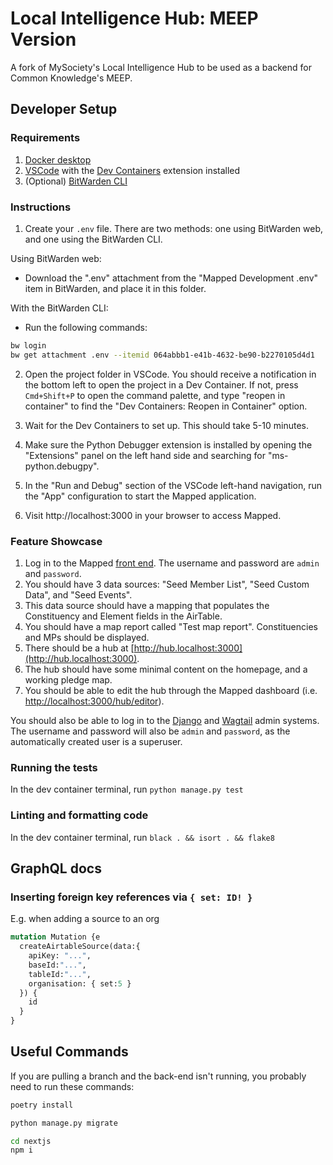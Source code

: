 # Local Intelligence Hub: MEEP Version

A fork of MySociety's Local Intelligence Hub to be used as a backend for Common Knowledge's MEEP.

## Developer Setup

### Requirements

1. [Docker desktop](https://www.docker.com/products/docker-desktop/)
2. [VSCode](https://code.visualstudio.com/) with the [Dev Containers](https://marketplace.visualstudio.com/items?itemName=ms-vscode-remote.remote-containers) extension installed
3. (Optional) [BitWarden CLI](https://bitwarden.com/help/cli/)

### Instructions

1. Create your `.env` file. There are two methods: one using BitWarden web, and one using the BitWarden CLI.

Using BitWarden web:
- Download the ".env" attachment from the "Mapped Development .env" item in BitWarden, and place it in this folder.

With the BitWarden CLI:
- Run the following commands:

```bash
bw login
bw get attachment .env --itemid 064abbb1-e41b-4632-be90-b2270105d4d1
```

2. Open the project folder in VSCode. You should receive a notification in the bottom left to open the project in
   a Dev Container. If not, press `Cmd+Shift+P` to open the command palette, and type "reopen in container" to find
   the "Dev Containers: Reopen in Container" option.

3. Wait for the Dev Containers to set up. This should take 5-10 minutes.

4. Make sure the Python Debugger extension is installed by opening the "Extensions" panel on the left hand side and
   searching for "ms-python.debugpy".

5. In the "Run and Debug" section of the VSCode left-hand navigation, run the "App" configuration to start the Mapped
   application.

6. Visit http://localhost:3000 in your browser to access Mapped.

### Feature Showcase

1. Log in to the Mapped [front end](http://localhost:3000/login). The username and password are `admin` and `password`.
2. You should have 3 data sources: "Seed Member List", "Seed Custom Data", and "Seed Events".
3. This data source should have a mapping that populates the Constituency and Element fields in the AirTable.
4. You should have a map report called "Test map report". Constituencies and MPs should be displayed.
5. There should be a hub at [http://hub.localhost:3000](http://hub.localhost:3000).
6. The hub should have some minimal content on the homepage, and a working pledge map.
7. You should be able to edit the hub through the Mapped dashboard (i.e. [http://localhost:3000/hub/editor](http://localhost:3000/hub/editor)).

You should also be able to log in to the [Django](http://127.0.0.1:8000/admin) and [Wagtail](http://127.0.0.1:8000/cms) admin systems. The
username and password will also be `admin` and `password`, as the automatically created user is a superuser.

### Running the tests

In the dev container terminal, run `python manage.py test`

### Linting and formatting code

In the dev container terminal, run `black . && isort . && flake8`

## GraphQL docs

### Inserting foreign key references via `{ set: ID! }`

E.g. when adding a source to an org

```graphql
mutation Mutation {e
  createAirtableSource(data:{
    apiKey: "...",
    baseId:"...",
    tableId:"...",
    organisation: { set:5 }
  }) {
    id
  }
}
```

## Useful Commands
If you are pulling a branch and the back-end isn't running, you probably need to run these commands:

```bash
poetry install
```

```bash
python manage.py migrate
```

```bash
cd nextjs
npm i
```